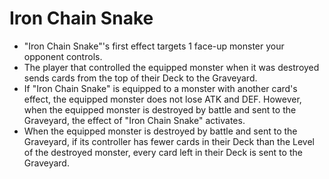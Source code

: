 # Iron Chain Snake

*   "Iron Chain Snake"'s first effect targets 1 face-up monster your opponent controls.
*   The player that controlled the equipped monster when it was destroyed sends cards from the top of their Deck to the Graveyard.
*   If "Iron Chain Snake" is equipped to a monster with another card's effect, the equipped monster does not lose ATK and DEF. However, when the equipped monster is destroyed by battle and sent to the Graveyard, the effect of "Iron Chain Snake" activates.
*   When the equipped monster is destroyed by battle and sent to the Graveyard, if its controller has fewer cards in their Deck than the Level of the destroyed monster, every card left in their Deck is sent to the Graveyard.

